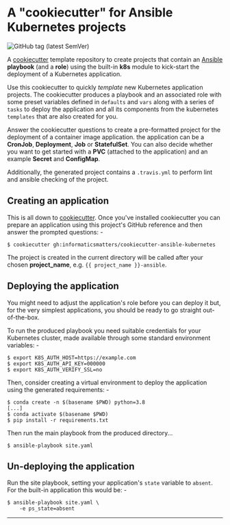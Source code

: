 # A "cookiecutter" for Ansible Kubernetes projects

![GitHub tag (latest SemVer)](https://img.shields.io/github/v/tag/informaticsmatters/cookiecutter-ansible-kubernetes)

A [cookiecutter] template repository to create projects that contain an
[Ansible] **playbook** (and a **role**) using the built-in **k8s** module
to kick-start the deployment of a Kubernetes application.

Use this cookiecutter to quickly *template* new Kubernetes application
projects. The cookiecutter produces a playbook and an associated role with some
preset variables defined in `defaults` and `vars` along with a series of
`tasks` to deploy the application and all its components from the kubernetes
`templates` that are also created for you.

Answer the cookiecutter questions to create a pre-formatted project
for the deployment of a container image application. the application can be
a **CronJob**, **Deployment**, **Job** or **StatefulSet**. You can also decide
whether you want to get started with a **PVC** (attached to the application)
and an example **Secret** and **ConfigMap**.

Additionally, the generated project contains a `.travis.yml`
to perform lint and ansible checking of the project.

## Creating an application
This is all down to [cookiecutter]. Once you've installed cookiecutter
you can prepare an application using this project's GitHub reference and then
answer the prompted questions: -

    $ cookiecutter gh:informaticsmatters/cookiecutter-ansible-kubernetes

The project is created in the current directory will be called after your
chosen **project_name**, e.g. `{{ project_name }}-ansible`.

## Deploying the application
You might need to adjust the application's role before you can deploy it
but, for the very simplest applications, you should be ready to go
straight out-of-the-box.
 
To run the produced playbook you need suitable credentials for your Kubernetes
cluster, made available through some standard environment variables: -

    $ export K8S_AUTH_HOST=https://example.com
    $ export K8S_AUTH_API_KEY=000000
    $ export K8S_AUTH_VERIFY_SSL=no

Then, consider creating a virtual environment to deploy the application
using the generated requirements: -

    $ conda create -n $(basename $PWD) python=3.8
    [...]
    $ conda activate $(basename $PWD)
    $ pip install -r requirements.txt
    
Then run the main playbook from the produced directory...

    $ ansible-playbook site.yaml

## Un-deploying the application
Run the site playbook, setting your application's `state` variable to
`absent`. For the built-in application this would be: -

    $ ansible-playbook site.yaml \
        -e ps_state=absent
    
---

[ansible]: https://github.com/ansible/ansible
[cookiecutter]: https://cookiecutter.readthedocs.io
